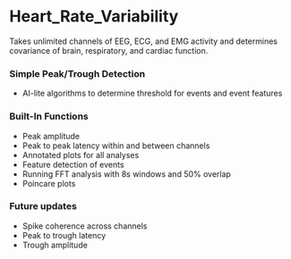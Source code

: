 # Heart_Rate_Variability
Takes unlimited channels of EEG, ECG, and EMG activity and determines covariance of brain, respiratory, and cardiac function. 

### Simple Peak/Trough Detection
- AI-lite algorithms to determine threshold for events and event features

### Built-In Functions
- Peak amplitude
- Peak to peak latency within and between channels
- Annotated plots for all analyses
- Feature detection of events
- Running FFT analysis with 8s windows and 50% overlap
- Poincare plots

### Future updates
- Spike coherence across channels
- Peak to trough latency
- Trough amplitude

